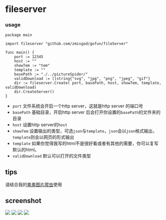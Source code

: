 # fileserver

### usage
```
package main

import fileserver "github.com/zmisgod/gofun/fileServer"

func main() {
	port := 12345
	host := ""
	showTem := "tem"
	template := ""
	basePath := "./../pictureSpider/"
	validDownload := []string{"svg", "jpg", "png", "jpeg", "gif"}
	dir := fileserver.Create( port, basePath, host, showTem, template, validDownload)
	dir.CreateServer()
}
```
- `port` 文件系统会开启一个http server，这就是http server 的端口号
- `basePath` 基础目录，开启http server 后会打开你设置的`basePath`的文件夹的目录
- `host` 设置http server的`host`
- `showTem` 设置输出的类型，可选`json`与`template`，`json`会以`json`格式输出，`template`则会以网页的形式输出
- `template` 如果你觉得我写的html不是很好看或者有其他的需要，你可以复写默认的html。
- `validDownload` 默认可以打开的文件类型

## tips

请结合我的[羞羞图片爬虫](https://github.com/zmisgod/gofun/tree/master/pictureSpider)使用

## screenshot

<img src="https://github.com/zmisgod/gofun/blob/master/img/fileserver/1.png">

<img src="https://github.com/zmisgod/gofun/blob/master/img/fileserver/2.png">

<img src="https://github.com/zmisgod/gofun/blob/master/img/fileserver/3.png">

<img src="https://github.com/zmisgod/gofun/blob/master/img/fileserver/4.png">